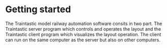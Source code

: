 # Getting started

The Traintastic model railway automation software consits in two part.
The Traintastic server program which controls and operates the layout and
the Traintastic client program which visualizes the layout operation.
The client can run on the same computer as the server but also on other computers.

